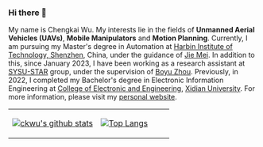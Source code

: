 ### Hi there 👋
My name is Chengkai Wu. My interests lie in the fields of **Unmanned Aerial Vehicles (UAVs)**, **Mobile Manipulators** and **Motion Planning**. Currently, I am pursuing my Master's degree in Automation at [Harbin Institute of Technology, Shenzhen](http://en.hitsz.edu.cn/), China, under the guidance of [Jie Mei](https://scholar.google.com/citations?user=tyQm5IkAAAAJ&hl=zh-CN&oi=ao). In addition to this, since January 2023, I have been working as a research assistant at [SYSU-STAR](http://sysu-star.com) group, under the supervision of [Boyu Zhou](https://scholar.google.com/citations?hl=zh-CN&user=-fnyGY4AAAAJ). Previously, in 2022, I completed my Bachelor's degree in Electronic Information Engineering at [College of Electronic and Engineering](http://english.ee.xidian.edu.cn/index.html), [Xidian University](https://en.xidian.edu.cn/). For more information, please visit my [personal website](https://ck1201.github.io/).

<!--
**CK1201/CK1201** is a ✨ _special_ ✨ repository because its `README.md` (this file) appears on your GitHub profile.

Here are some ideas to get you started:

- 🔭 I’m currently working on ...
- 🌱 I’m currently learning ...
- 👯 I’m looking to collaborate on ...
- 🤔 I’m looking for help with ...
- 💬 Ask me about ...
- 📫 How to reach me: ...
- 😄 Pronouns: ...
- ⚡ Fun fact: ...
-->
<table><tr><td align="center" width="55%">
  
[![ckwu's github stats](https://github-readme-stats.vercel.app/api?username=CK1201&show_icons=true&count_private=true)](https://github.com/CK1201/)
  
</td><td align="top" width="45%">
  
[![Top Langs](https://github-readme-stats.vercel.app/api/top-langs/?username=CK1201&layout=compact&show_icons=true)](https://github.com/CK1201/github-readme-stats)
  
</td></tr></table>
